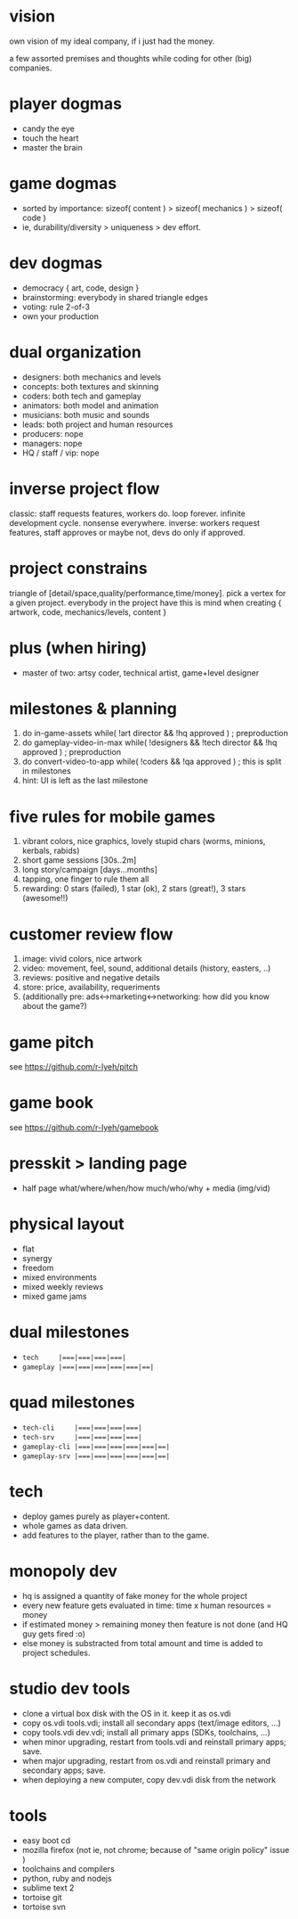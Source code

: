 # vision
own vision of my ideal company, if i just had the money.

a few assorted premises and thoughts while coding for other (big) companies. 

# player dogmas
- candy the eye
- touch the heart
- master the brain

# game dogmas
- sorted by importance: sizeof( content ) > sizeof( mechanics ) > sizeof( code )
- ie, durability/diversity > uniqueness > dev effort.

# dev dogmas
- democracy { art, code, design }
- brainstorming: everybody in shared triangle edges 
- voting: rule 2-of-3 
- own your production

# dual organization
- designers: both mechanics and levels
- concepts: both textures and skinning
- coders: both tech and gameplay
- animators: both model and animation
- musicians: both music and sounds
- leads: both project and human resources
- producers: nope
- managers: nope
- HQ / staff / vip: nope

# inverse project flow
classic: staff requests features, workers do. loop forever. infinite development cycle. nonsense everywhere.
inverse: workers request features, staff approves or maybe not, devs do only if approved.

# project constrains
triangle of [detail/space,quality/performance,time/money].
pick a vertex for a given project.
everybody in the project have this is mind when creating { artwork, code, mechanics/levels, content }

# plus (when hiring)
- master of two: artsy coder, technical artist, game+level designer

# milestones & planning
1. do in-game-assets while( !art director && !hq approved ) ; preproduction
1. do gameplay-video-in-max while( !designers && !tech director && !hq approved ) ; preproduction
1. do convert-video-to-app while( !coders && !qa approved ) ; this is split in milestones
1. hint: UI is left as the last milestone

# five rules for mobile games
1. vibrant colors, nice graphics, lovely stupid chars (worms, minions, kerbals, rabids)
1. short game sessions [30s..2m]
1. long story/campaign [days...months]
1. tapping, one finger to rule them all
1. rewarding: 0 stars (failed), 1 star (ok), 2 stars (great!), 3 stars (awesome!!)

# customer review flow
1. image: vivid colors, nice artwork
1. video: movement, feel, sound, additional details (history, easters, ..)
1. reviews: positive and negative details
1. store: price, availability, requeriments
1. (additionally pre: ads<->marketing<->networking: how did you know about the game?)

# game pitch
see https://github.com/r-lyeh/pitch

# game book
see https://github.com/r-lyeh/gamebook

# presskit > landing page
- half page what/where/when/how much/who/why + media (img/vid)

# physical layout
- flat
- synergy
- freedom
- mixed environments
- mixed weekly reviews
- mixed game jams

# dual milestones
- `tech     |===|===|===|===|`
- `gameplay |===|===|===|===|===|==|`

# quad milestones
- `tech-cli     |===|===|===|===|`
- `tech-srv     |===|===|===|===|`
- `gameplay-cli |===|===|===|===|===|==|`
- `gameplay-srv |===|===|===|===|===|==|`

# tech
- deploy games purely as player+content.
- whole games as data driven.
- add features to the player, rather than to the game.

# monopoly dev
- hq is assigned a quantity of fake money for the whole project 
- every new feature gets evaluated in time: time x human resources = money
- if estimated money > remaining money then feature is not done (and HQ guy gets fired :o)
- else money is substracted from total amount and time is added to project schedules.

# studio dev tools
- clone a virtual box disk with the OS in it. keep it as os.vdi
- copy os.vdi tools.vdi; install all secondary apps (text/image editors, ...)
- copy tools.vdi dev.vdi; install all primary apps (SDKs, toolchains, ...)
- when minor upgrading, restart from tools.vdi and reinstall primary apps; save.
- when major upgrading, restart from os.vdi and reinstall primary and secondary apps; save.
- when deploying a new computer, copy dev.vdi disk from the network

# tools
- easy boot cd
- mozilla firefox (not ie, not chrome; because of "same origin policy" issue )
- toolchains and compilers
- python, ruby and nodejs
- sublime text 2
- tortoise git
- tortoise svn
